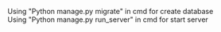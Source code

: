 Using "Python manage.py migrate" in cmd for create database
<br>
Using "Python manage.py run_server" in cmd for start server
